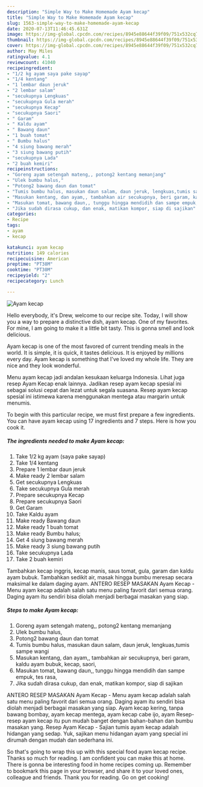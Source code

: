 ```yaml
---
description: "Simple Way to Make Homemade Ayam kecap"
title: "Simple Way to Make Homemade Ayam kecap"
slug: 1563-simple-way-to-make-homemade-ayam-kecap
date: 2020-07-13T11:46:45.631Z
image: https://img-global.cpcdn.com/recipes/8945e88644f39f09/751x532cq70/ayam-kecap-foto-resep-utama.jpg
thumbnail: https://img-global.cpcdn.com/recipes/8945e88644f39f09/751x532cq70/ayam-kecap-foto-resep-utama.jpg
cover: https://img-global.cpcdn.com/recipes/8945e88644f39f09/751x532cq70/ayam-kecap-foto-resep-utama.jpg
author: May Miles
ratingvalue: 4.1
reviewcount: 41040
recipeingredient:
- "1/2 kg ayam saya pake sayap"
- "1/4 kentang"
- "1 lembar daun jeruk"
- "2 lembar salam"
- "secukupnya Lengkuas"
- "secukupnya Gula merah"
- "secukupnya Kecap"
- "secukupnya Saori"
- " Garam"
- " Kaldu ayam"
- " Bawang daun"
- "1 buah tomat"
- " Bumbu halus"
- "4 siung bawang merah"
- "3 siung bawang putih"
- "secukupnya Lada"
- "2 buah kemiri"
recipeinstructions:
- "Goreng ayam setengah mateng,, potong2 kentang memanjang"
- "Ulek bumbu halus,"
- "Potong2 bawang daun dan tomat"
- "Tumis bumbu halus, masukan daun salam, daun jeruk, lengkuas,tumis sampe wangi"
- "Masukan kentang, dan ayam,, tambahkan air secukupnya, beri garam, kaldu ayam bubuk, kecap, saori,"
- "Masukan tomat, bawang daun,, tunggu hingga mendidih dan sampe empuk, tes rasa,"
- "Jika sudah dirasa cukup, dan enak, matikan kompor, siap di sajikan"
categories:
- Recipe
tags:
- ayam
- kecap

katakunci: ayam kecap 
nutrition: 149 calories
recipecuisine: American
preptime: "PT38M"
cooktime: "PT30M"
recipeyield: "2"
recipecategory: Lunch

---
```



![Ayam kecap](https://img-global.cpcdn.com/recipes/8945e88644f39f09/751x532cq70/ayam-kecap-foto-resep-utama.jpg)

Hello everybody, it's Drew, welcome to our recipe site. Today, I will show you a way to prepare a distinctive dish, ayam kecap. One of my favorites. For mine, I am going to make it a little bit tasty. This is gonna smell and look delicious.

Ayam kecap is one of the most favored of current trending meals in the world. It is simple, it is quick, it tastes delicious. It is enjoyed by millions every day. Ayam kecap is something that I've loved my whole life. They are nice and they look wonderful.

Menu ayam kecap jadi andalan kesukaan keluarga Indonesia. Lihat juga resep Ayam Kecap enak lainnya. Jadikan resep ayam kecap spesial ini sebagai solusi cepat dan lezat untuk segala suasana. Resep ayam kecap spesial ini istimewa karena menggunakan mentega atau margarin untuk menumis.


To begin with this particular recipe, we must first prepare a few ingredients. You can have ayam kecap using 17 ingredients and 7 steps. Here is how you cook it.

<!--inarticleads1-->

##### The ingredients needed to make Ayam kecap:

1. Take 1/2 kg ayam (saya pake sayap)
1. Take 1/4 kentang
1. Prepare 1 lembar daun jeruk
1. Make ready 2 lembar salam
1. Get secukupnya Lengkuas
1. Take secukupnya Gula merah
1. Prepare secukupnya Kecap
1. Prepare secukupnya Saori
1. Get  Garam
1. Take  Kaldu ayam
1. Make ready  Bawang daun
1. Make ready 1 buah tomat
1. Make ready  Bumbu halus;
1. Get 4 siung bawang merah
1. Make ready 3 siung bawang putih
1. Take secukupnya Lada
1. Take 2 buah kemiri


Tambahkan kecap inggris, kecap manis, saus tomat, gula, garam dan kaldu ayam bubuk. Tambahkan sedikit air, masak hingga bumbu meresap secara maksimal ke dalam daging ayam. ANTERO RESEP MASAKAN Ayam Kecap - Menu ayam kecap adalah salah satu menu paling favorit dari semua orang. Daging ayam itu sendiri bisa diolah menjadi berbagai masakan yang siap. 

<!--inarticleads2-->

##### Steps to make Ayam kecap:

1. Goreng ayam setengah mateng,, potong2 kentang memanjang
1. Ulek bumbu halus,
1. Potong2 bawang daun dan tomat
1. Tumis bumbu halus, masukan daun salam, daun jeruk, lengkuas,tumis sampe wangi
1. Masukan kentang, dan ayam,, tambahkan air secukupnya, beri garam, kaldu ayam bubuk, kecap, saori,
1. Masukan tomat, bawang daun,, tunggu hingga mendidih dan sampe empuk, tes rasa,
1. Jika sudah dirasa cukup, dan enak, matikan kompor, siap di sajikan


ANTERO RESEP MASAKAN Ayam Kecap - Menu ayam kecap adalah salah satu menu paling favorit dari semua orang. Daging ayam itu sendiri bisa diolah menjadi berbagai masakan yang siap. Ayam kecap kering, tanpa bawang bombay, ayam kecap mentega, ayam kecap cabe ijo, ayam Resep-resep ayam kecap itu pun mudah banget dengan bahan-bahan dan bumbu masakan yang. Resep Ayam Kecap - Sajian tumis ayam kecap adalah hidangan yang sedap. Yuk, sajikan menu hidangan ayam yang special ini dirumah dengan mudah dan sederhana ini. 

So that's going to wrap this up with this special food ayam kecap recipe. Thanks so much for reading. I am confident you can make this at home. There is gonna be interesting food in home recipes coming up. Remember to bookmark this page in your browser, and share it to your loved ones, colleague and friends. Thank you for reading. Go on get cooking!
